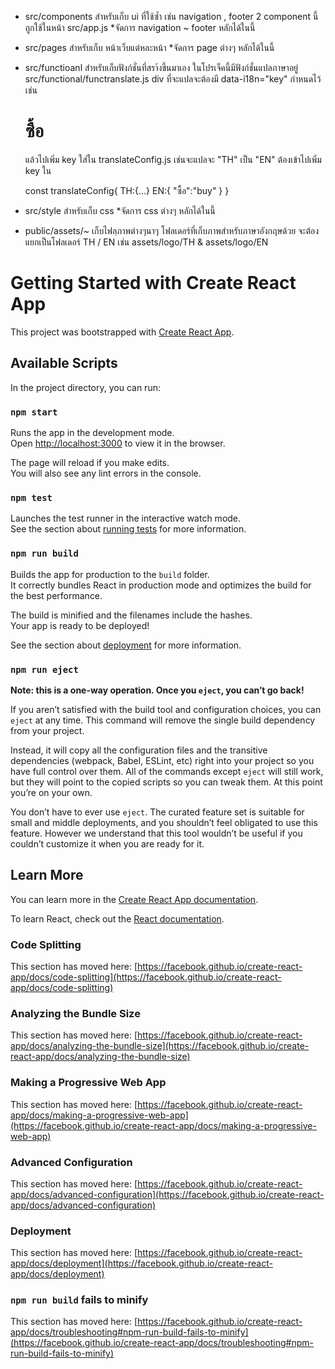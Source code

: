 - src/components
    สำหรับเก็บ ui ที่ใช้ซ้ำ เช่น navigation , footer 2 component นี้ถูกใช้ในหน้า  src/app.js
    *จัดการ navigation ~ footer หลักได้ในนี้

- src/pages 
    สำหรับเก็บ หน้าเว็บแต่หละหน้า
    *จัดการ page ต่างๆ หลักได้ในนี้


- src/functioanl 
    สำหรับเก็บฟังก์ชั่นที่สรา้งขึ้นมาเอง ในโปรเจ็คนี้มีฟังก์ชั่นแปลภาษาอยู่ src/functional/functranslate.js
    div ที่จะแปลจะต้องมี data-i18n="key" กำหนดไว้เช่น <h1 data-i18n="ซื้อ">ซื้อ</h1> แล้วไปเพิ่ม key ใส่ใน translateConfig.js
    เช่นจะแปลจะ "TH" เป็น "EN" ต้องเข้าไปเพิ่ม key ใน

    const translateConfig{ 
        TH:{...}
        EN:{
        "ซื้อ":"buy"
        }
    }

- src/style
    สำหรับเก็บ css 
    *จัดการ css ต่างๆ หลักได้ในนี้

- public/assets/~
    เก็บไฟลฺภาพต่างๆนาๆ โฟลเดอร์ที่เก็บภาพสำหรับภาษาอังกฤษด้วย จะต้องแยกเป็นโฟลเดอร์ TH / EN เช่น assets/logo/TH & assets/logo/EN 
    
# Getting Started with Create React App

This project was bootstrapped with [Create React App](https://github.com/facebook/create-react-app).

## Available Scripts

In the project directory, you can run:

### `npm start`

Runs the app in the development mode.\
Open [http://localhost:3000](http://localhost:3000) to view it in the browser.

The page will reload if you make edits.\
You will also see any lint errors in the console.

### `npm test`

Launches the test runner in the interactive watch mode.\
See the section about [running tests](https://facebook.github.io/create-react-app/docs/running-tests) for more information.

### `npm run build`

Builds the app for production to the `build` folder.\
It correctly bundles React in production mode and optimizes the build for the best performance.

The build is minified and the filenames include the hashes.\
Your app is ready to be deployed!

See the section about [deployment](https://facebook.github.io/create-react-app/docs/deployment) for more information.

### `npm run eject`

**Note: this is a one-way operation. Once you `eject`, you can’t go back!**

If you aren’t satisfied with the build tool and configuration choices, you can `eject` at any time. This command will remove the single build dependency from your project.

Instead, it will copy all the configuration files and the transitive dependencies (webpack, Babel, ESLint, etc) right into your project so you have full control over them. All of the commands except `eject` will still work, but they will point to the copied scripts so you can tweak them. At this point you’re on your own.

You don’t have to ever use `eject`. The curated feature set is suitable for small and middle deployments, and you shouldn’t feel obligated to use this feature. However we understand that this tool wouldn’t be useful if you couldn’t customize it when you are ready for it.

## Learn More

You can learn more in the [Create React App documentation](https://facebook.github.io/create-react-app/docs/getting-started).

To learn React, check out the [React documentation](https://reactjs.org/).

### Code Splitting

This section has moved here: [https://facebook.github.io/create-react-app/docs/code-splitting](https://facebook.github.io/create-react-app/docs/code-splitting)

### Analyzing the Bundle Size

This section has moved here: [https://facebook.github.io/create-react-app/docs/analyzing-the-bundle-size](https://facebook.github.io/create-react-app/docs/analyzing-the-bundle-size)

### Making a Progressive Web App

This section has moved here: [https://facebook.github.io/create-react-app/docs/making-a-progressive-web-app](https://facebook.github.io/create-react-app/docs/making-a-progressive-web-app)

### Advanced Configuration

This section has moved here: [https://facebook.github.io/create-react-app/docs/advanced-configuration](https://facebook.github.io/create-react-app/docs/advanced-configuration)

### Deployment

This section has moved here: [https://facebook.github.io/create-react-app/docs/deployment](https://facebook.github.io/create-react-app/docs/deployment)

### `npm run build` fails to minify

This section has moved here: [https://facebook.github.io/create-react-app/docs/troubleshooting#npm-run-build-fails-to-minify](https://facebook.github.io/create-react-app/docs/troubleshooting#npm-run-build-fails-to-minify)
